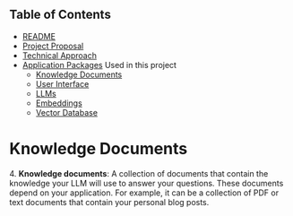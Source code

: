 ## Table of Contents

 - [README](../README.md)
 - [Project Proposal](project_proposal.md)
 - [Technical Approach](technical_approach.md)
 - [Application Packages](application_packages.md) Used in this project
   - [Knowledge Documents](knowledge_documents.md)
   - [User Interface](user_interface.md)
   - [LLMs](LLMs.md)
   - [Embeddings](embedding.md)
   - [Vector Database](vectorDB.md)


# Knowledge Documents

4\. **Knowledge documents**: A collection of documents that contain the knowledge your LLM will use to answer your questions. These documents depend on your application. For example, it can be a collection of PDF or text documents that contain your personal blog posts.